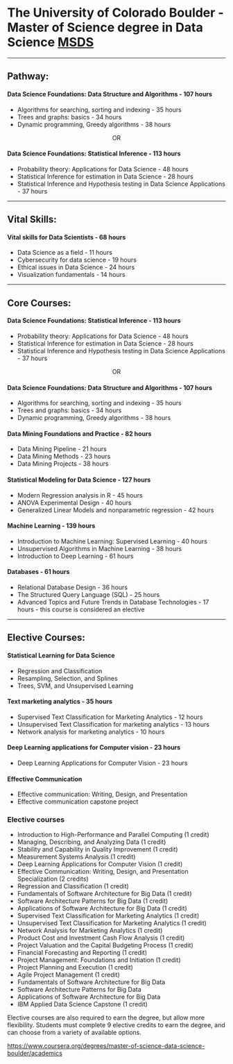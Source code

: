 # The University of Colorado Boulder - Master of Science degree in Data Science [MSDS](https://www.colorado.edu/program/data-science/)

---

## Pathway:

#### Data Science Foundations: Data Structure and Algorithms - 107 hours

- Algorithms for searching, sorting and indexing - 35 hours
- Trees and graphs: basics - 34 hours
- Dynamic programming, Greedy algorithms - 38 hours

<div align="center" weight="bold">OR</div>

#### Data Science Foundations: Statistical Inference - 113 hours

- Probability theory: Applications for Data Science - 48 hours
- Statistical Inference for estimation in Data Science - 28 hours
- Statistical Inference and Hypothesis testing in Data Science Applications - 37 hours

---

## Vital Skills:

#### Vital skills for Data Scientists - 68 hours

- Data Science as a field - 11 hours
- Cybersecurity for data science - 19 hours
- Ethical issues in Data Science - 24 hours
- Visualization fundamentals - 14 hours

---

## Core Courses:

#### Data Science Foundations: Statistical Inference - 113 hours

- Probability theory: Applications for Data Science - 48 hours
- Statistical Inference for estimation in Data Science - 28 hours
- Statistical Inference and Hypothesis testing in Data Science Applications - 37 hours

<div align="center" weight="bold">OR</div>

#### Data Science Foundations: Data Structure and Algorithms - 107 hours

- Algorithms for searching, sorting and indexing - 35 hours
- Trees and graphs: basics - 34 hours
- Dynamic programming, Greedy algorithms - 38 hours

#### Data Mining Foundations and Practice - 82 hours

- Data Mining Pipeline - 21 hours
- Data Mining Methods - 23 hours
- Data Mining Projects - 38 hours

#### Statistical Modeling for Data Science - 127 hours

- Modern Regression analysis in R - 45 hours
- ANOVA Experimental Design - 40 hours
- Generalized Linear Models and nonparametric regression - 42 hours

#### Machine Learning - 139 hours

- Introduction to Machine Learning: Supervised Learning - 40 hours
- Unsupervised Algorithms in Machine Learning - 38 hours
- Introduction to Deep Learning - 61 hours

#### Databases - 61 hours

- Relational Database Design - 36 hours
- The Structured Query Language (SQL) - 25 hours
- Advanced Topics and Future Trends in Database Technologies - 17 hours - this course is considered an elective

---

## Elective Courses:

#### Statistical Learning for Data Science

- Regression and Classification
- Resampling, Selection, and Splines
- Trees, SVM, and Unsupervised Learning

#### Text marketing analytics - 35 hours

- Supervised Text Classification for Marketing Analytics - 12 hours
- Unsupervised Text Classification for marketing analytics - 13 hours
- Network analysis for marketing analytics - 10 hours

#### Deep Learning applications for Computer vision - 23 hours

- Deep Learning Applications for Computer Vision - 23 hours

#### Effective Communication

- Effective communication: Writing, Design, and Presentation
- Effective communication capstone project

### Elective courses

- Introduction to High-Performance and Parallel Computing (1 credit)
- Managing, Describing, and Analyzing Data (1 credit)
- Stability and Capability in Quality Improvement (1 credit)
- Measurement Systems Analysis (1 credit)
- Deep Learning Applications for Computer Vision (1 credit)
- Effective Communication: Writing, Design, and Presentation Specialization (2 credits)
- Regression and Classification (1 credit)
- Fundamentals of Software Architecture for Big Data (1 credit)
- Software Architecture Patterns for Big Data (1 credit)
- Applications of Software Architecture for Big Data (1 credit)
- Supervised Text Classification for Marketing Analytics (1 credit)
- Unsupervised Text Classification for Marketing Analytics (1 credit)
- Network Analysis for Marketing Analytics (1 credit)
- Product Cost and Investment Cash Flow Analysis (1 credit)
- Project Valuation and the Capital Budgeting Process (1 credit)
- Financial Forecasting and Reporting (1 credit)
- Project Management: Foundations and Initiation (1 credit)
- Project Planning and Execution (1 credit)
- Agile Project Management (1 credit)
- Fundamentals of Software Architecture for Big Data
- Software Architecture Patterns for Big Data
- Applications of Software Architecture for Big Data
- IBM Applied Data Science Capstone (1 credit)

Elective courses are also required to earn the degree, but allow more flexibility. Students must complete 9 elective credits to earn the degree, and can choose from a variety of available options.

https://www.coursera.org/degrees/master-of-science-data-science-boulder/academics
